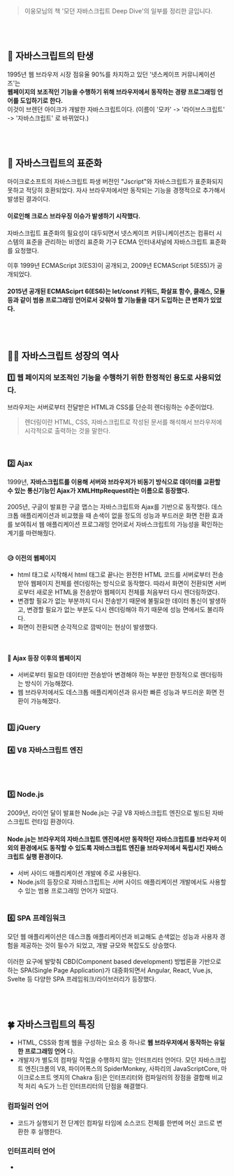 > 이웅모님의 책 '모던 자바스크립트 Deep Dive'의 일부를 정리한 글입니다. 

<br/><br/>

## 🐣 자바스크립트의 탄생

1995년 웹 브라우저 시장 점유율 90%를 차지하고 있던 '넷스케이프 커뮤니케이션즈'는<br/>
<strong> 웹페이지의 보조적인 기능을 수행하기 위해 브라우저에서 동작하는 경량 프로그래밍 언어를 도입하기로 한다. </strong> <br/>
이것이 브렌던 아이크가 개발한 자바스크립트이다.
(이름이 '모카' -> '라이브스크립트' -> '자바스크립트' 로 바뀌었다.)

<br/><br/>

## 📝 자바스크립트의 표준화

마이크로소프트의 자바스크립트 파생 버전인 "Jscript"와 자바스크립트가 표준화되지 못하고 적당히 호환되었다.
자사 브라우저에서만 동작되는 기능을 경쟁적으로 추가해서 발생된 결과이다.

#### 이로인해 크로스 브라우징 이슈가 발생하기 시작했다.

자바스크립트 표준화의 필요성이 대두되면서 넷스케이프 커뮤니케이션즈는 컴퓨터 시스템의 표준을 관리하는 비영리 표준화 기구
ECMA 인터내셔널에 자바스크립트 표준화를 요청했다.<br/>

이후 1999년 ECMAScript 3(ES3)이 공개되고, 2009년 ECMAScript 5(ES5)가 공개되었다.<br/>

#### 2015년 공개된 ECMASciprt 6(ES6)는 let/const 키워드, 화살표 함수, 클래스, 모듈 등과 같이 범용 프로그래밍 언어로서 갖춰야 할 기능들을 대거 도입하는 큰 변화가 있었다.

<br/><br/>


## 🏃‍♀️ 자바스크립트 성장의 역사

### 1️⃣ 웹 페이지의 보조적인 기능을 수행하기 위한 한정적인 용도로 사용되었다.
브라우저는 서버로부터 전달받은 HTML과 CSS를 단순히 렌더링하는 수준이었다.
> 렌더링이란 HTML, CSS, 자바스크립트로 작성된 문서를 해석해서 브라우저에 시각적으로 출력하는 것을 말한다.
<br/>

### 2️⃣ Ajax
1999년, <strong>자바스크립트를 이용해 서버와 브라우저가 비동기 방식으로 데이터를 교환할 수 있는 통신기능인 Ajax가 XMLHttpRequest라는
이름으로 등장했다.</strong> <br/><br/>
2005년, 구글이 발표한 구글 맵스는 자바스크립트와 Ajax를 기반으로 동작했다. 데스크톱 애플리케이션과 비교했을 때 손색이 없을 정도의 성능과
부드러운 화면 전환 효과를 보여줘서 웹 애플리케이션 프로그래밍 언어로서 자바스크립트의 가능성을 확인하는 계기를 마련해줬다.
<br/><br/>

#### 😥 이전의 웹페이지
- html 태그로 시작해서 html 태그로 끝나는 완전한 HTML 코드를 서버로부터 전송받아 웹페이지 전체를 렌더링하는 방식으로 동작했다.
  따라서 화면이 전환되면 서버로부터 새로운 HTML을 전송받아 웹페이지 전체를 처음부터 다시 렌더링하였다.
- 변경할 필요가 없는 부분까지 다시 전송받기 때문에 불필요한 데이터 통신이 발생하고, 변경할 필요가 없는 부분도 다시 렌더링해야 하기 때문에 성능 면에서도 불리하다.
- 화면이 전환되면 순각적으로 깜박이는 현상이 발생했다. 
<br/>

#### 🥰 Ajax 등장 이후의 웹페이지
- 서버로부터 필요한 데이터만 전송받아 변경해야 하는 부분만 한정적으로 렌더링하는 방식이 가능해졌다.
- 웹 브라우저에서도 데스크톱 애플리케이션과 유사한 빠른 성능과 부드러운 화면 전환이 가능해졌다.
<br/><br/>

### 3️⃣ jQuery
### 4️⃣ V8 자바스크립트 엔진
<br/><br/>

### 5️⃣ Node.js
2009년, 라이언 달이 발표한 Node.js는 구글 V8 자바스크립트 엔진으로 빌드된 자바스크립트 런타임 환경이다.

#### Node.js는 브라우저의 자바스크립트 엔진에서만 동작하던 자바스크립트를 브라우저 이외의 환경에서도 동작할 수 있도록 자바스크립트 엔진을 브라우저에서 독립시킨 자바스크립트 실행 환경이다.
- 서버 사이드 애플리케이션 개발에 주로 사용된다.
- Node.js의 등장으로 자바스크립트는 서버 사이드 애플리케이션 개발에서도 사용할 수 있는 범용 프로그래밍 언어가 되었다.
<br/><br/>

### 6️⃣ SPA 프레임워크
모던 웹 애플리케이션은 데스크톱 애플리케이션과 비교해도 손색없는 성능과 사용자 경험을 제공하는 것이 필수가 되었고, 개발 규모와 복잡도도 상승했다.
<br/><br/>
이러한 요구에 발맞춰 CBD(Component based development) 방법론을 기반으로 하는 SPA(Single Page Application)가 대중화되면서 Angular, React, Vue.js, Svelte 등
다양한 SPA 프레임워크/라이브러리가 등장했다.


<br/><br/>

##  🍀 자바스크립트의 특징
- HTML, CSS와 함께 웹을 구성하는 요소 중 하나로 <strong>웹 브라우저에서 동작하는 유일한 프로그래밍 언어</strong> 다.
- 개발자가 별도의 컴파일 작업을 수행하지 않는 인터프리터 언어다.
  모던 자바스크립트 엔진(크롬의 V8, 파이어폭스의 SpiderMonkey, 사파리의 JavaScriptCore, 마이크로소프트 엣지의 Chakra 등)은 인터프리터와
  컴파일러의 장점을 결합해 비교적 처리 속도가 느린 인터프리터의 단점을 해결했다.
  
### 컴파일러 언어
- 코드가 실행되기 전 단계인 컴파일 타임에 소스코드 전체를 한번에 머신 코드로 변환한 후 실행한다.

### 인터프리터 언어
-

<br/><br/><br/>



